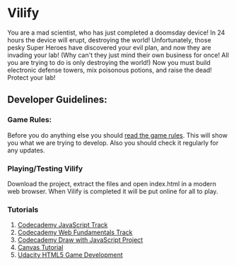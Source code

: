 Vilify
======

You are a mad scientist, who has just completed a doomsday device! In 24 hours the device will erupt, destroying the world! Unfortunately, those pesky Super Heroes have discovered your evil plan, and now they are invading your lab! (Why can't they just mind their own business for once! All you are trying to do is only destroying the world!) Now you must build electronic defense towers, mix poisonous potions, and raise the dead! Protect your lab!

## Developer Guidelines:

### Game Rules:
Before you do anything else you should [read the game rules](https://github.com/Logi0/vilify/wiki/Game-Rules). This will show you what we are trying to develop. Also you should check it regularly for any updates.

### Playing/Testing Vilify
Download the project, extract the files and open index.html in a modern web browser. When Vilify is completed it will be put online for all to play.

### Tutorials
1. [Codecademy JavaScript Track](http://www.codecademy.com/tracks/javascript)
2. [Codecademy Web Fundamentals Track](http://www.codecademy.com/tracks/web)
3. [Codecademy Draw with JavaScript Project](http://www.codecademy.com/courses/web-beginner-en-SWM11/0?curriculum_id=50b91eda28c2fb212300039e#!/exercises/0)
4. [Canvas Tutorial](https://developer.mozilla.org/en-US/docs/HTML/Canvas/Tutorial?redirectlocale=en-US&redirectslug=Canvas_tutorial)
5. [Udacity HTML5 Game Development](https://www.udacity.com/course/cs255)
